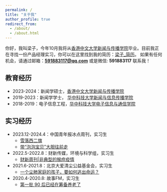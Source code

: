 ```yaml
---
permalink: /
title: "关于我"
author_profile: true
redirect_from: 
  - /about/
  - /about.html
---
```


你好，我叫梁子，今年10月我将从[香港中文大学新闻与传播学院]((https://www.com.cuhk.edu.hk/))毕业。目前我正在寻找一份产品经理实习，你可以在这里找到我的简历：[梁子_简历](../assets/Curriculum_Vitae_PM.pdf)。
如果有任何机会，请通过邮箱：**591883117@qq.com** 或是微信: **591883117** 联系我！

## 教育经历

- 2023-2024：新闻学硕士，[香港中文大学新闻与传播学院](https://www.com.cuhk.edu.hk/)
- 2019-2023：新闻学学士， [华中科技大学新闻与信息传播学院](https://sjic.hust.edu.cn/) 
- 2018-2019：电子信息工程，[华中科技大学电子信息与通信学院](https://ei.hust.edu.cn/)

## 实习经历

- 2023.12-2024.4：中国青年报冰点周刊，实习生
  - [雪落西二旗](https://mp.weixin.qq.com/s/JRrbwFOzC4Ylca4Q_pPTUg)
  - [带“泡泡宝贝”大胆往前走](https://mp.weixin.qq.com/s/_xhvB3PllEmdg7nUraKNhA)
- 2022.5-2022.8：财新传媒，环境与科学组，实习生
  - [财新周刊|非典型的猴痘疫情](../assets/monkeypox_work.pdf)
- 2021.6-2021.8：北京大爱清尘公益基金会，实习生
  - [一个尘肺家庭的孩子，要如何逃出命运？](https://mp.weixin.qq.com/s/90f6Pw9kTWOC8RpirwMVMQ)
- 2020.4-2020.8: 故事FM，实习生
  - [第一批 90 后已经在筹备养老了](https://mp.weixin.qq.com/s/bg0qkWc5SWiiz8n1ETXjxw)

